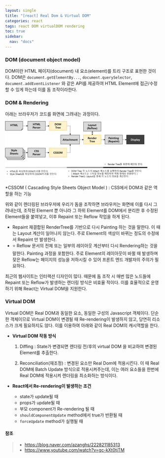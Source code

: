 ```yaml
---
layout: single
title: "[react] Real Dom & Virtual DOM"
categories: react
tags: react DOM virtualDOM rendering
toc: true
sidebar:
  nav: "docs"
---
```


### DOM (document object model)

DOM이란 HTML 페이지(document) 내 요소(element)를 트리 구조로 표현한 것이다.
DOM은 `document.getElementBy...`, `document.querySelector`, `document.addEventListener` 와 같은 API를 제공하여 HTML Element에 접근/수정 할 수 있게 하는데 이를 돔 조작이라한다.



### DOM & Rendering

아래는 브라우저가 코드를 화면에 그려내는 과정이다. 

![image-20221004170126745](\images\2022-10-04-react-DOM\image-20221004170126745.png)

*CSSOM ( Cascading Style Sheets Object Model ) : CSS에서 DOM과 같은 역할을 하는 기능



위와 같이 렌더링된 브라우저에 우리가 돔을 조작하면 브라우저는 화면에 이를 다시 그려내는데, 조작된 Element 뿐 아니라 그 하위 Element를 DOM에서 분리한 후 수정된 Element들을 붙여넣고, 이후 Repaint 또는 Reflow 작업을 하게 된다. 

- Repaint
  재결합된 RenderTree를 기반으로 다시 Painting 하는 것을 말한다. 이 때는 Layout 계산이 일어나지 않는다.
  주로 Element의 색상이 바뀌는 정도의 수정에서 Repaint 만 발생한다.
- ⭐ Reflow
  문서의 전체 또는 일부의 레이아웃 계산부터 다시 Rendering하는 것을 말한다. Painting 과정을 포함한다.
  주로 Element의 레이아웃이 바뀔 때 발생하며 잦은 Reflow는 페이지의 성능을 저하시킬 수 있어 프론트 엔드 개발자의 주의가 필요하다.



최근의 웹사이트는 인터랙션 디자인이 많다. 때문에 돔 조작 시 매번 많은 노드들에 Repaint 또는 Reflow가 발생하는 렌더링 방식은 비효율 적이다. 
이를 효율적으로 운영하기 위해 React는 Virtual DOM을 지원한다. 



### Virtual DOM

Virtual DOM은 Real DOM과 동일한 요소, 동일한 구성의 Javascript 객체이다. 
단순한 객체이므로 Virtual DOM이 변경될 때 Re-rendering이 발생하지 않고, 당연히 리소스가 크게 필요하지도 않다. 이를 이용하여 아래와 같이 Real DOM의 캐시역할을 한다. 



- **Virtual DOM 작동 방식**

  1. Diffing : State가 변경되면 렌더링 전/후의 virtual DOM 을 비교하여 변경된 Element를 추출한다. 

  2. Reconciliation(재조정) : 변경된 요소만 Real Dom에 적용시킨다.
     이 때 Real DOM에 Batch Update 방식으로 적용시켜주는데, 이는 여러 요소들을 한번에 Real DOM에 적용시켜 렌더링을 최소화하는 방식이다.



- **React에서 Re-rendering이 발생하는 조건**
  - state가 update될 때 
  - props가 update될 때
  - 부모 component가 Re-rendering 될 때
  - `shouldComponentUpdate` method에서 true가 반환될 때
  - `forceUpdate` method가 실행될 때

#### 참조

> - https://blog.naver.com/azanghs/222821185313
> - https://www.youtube.com/watch?v=gc-kXt0tjTM